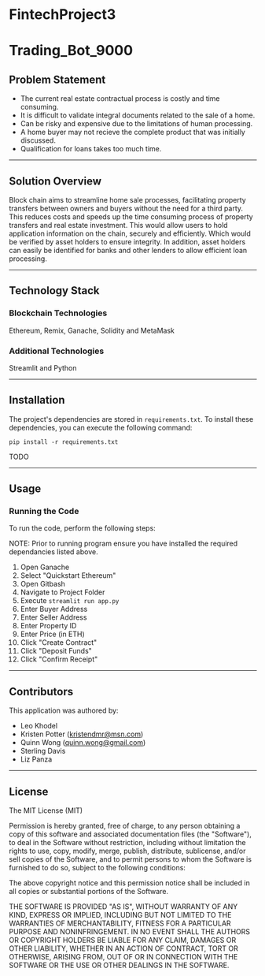 # FintechProject3
# Trading_Bot_9000

## Problem Statement

- The current real estate contractual process is costly and time consuming. 
- It is difficult to validate integral documents related to the sale of a home. 
- Can be risky and expensive due to the limitations of human processing. 
- A home buyer may not recieve the complete product that was initially discussed.
- Qualification for loans takes too much time.

---

## Solution Overview

Block chain aims to streamline home sale processes, facilitating property transfers between owners and buyers without the need for a third party. This reduces costs and speeds up the time consuming process of property transfers and real estate investment. This would allow users to hold application information on the chain, securely and efficiently. Which would be verified by asset holders to ensure integrity. In addition, asset holders can easily be identified for banks and other lenders to allow efficient loan processing.

---

## Technology Stack

### Blockchain Technologies

Ethereum, Remix, Ganache, Solidity and MetaMask

### Additional Technologies

Streamlit and Python

---

## Installation

The project's dependencies are stored in `requirements.txt`. To install these dependencies, you can execute the following command:

`pip install -r requirements.txt`

TODO

---

## Usage

### Running the Code

To run the code, perform the following steps:

NOTE: Prior to running program ensure you have installed the required dependancies listed above.

1. Open Ganache
  1. Select "Quickstart Ethereum"
2. Open Gitbash
  1. Navigate to Project Folder
4. Execute `streamlit run app.py`
  1. Enter Buyer Address
  2. Enter Seller Address
  3. Enter Property ID
  4. Enter Price (in ETH)
5. Click "Create Contract"
6. Click "Deposit Funds"
7. Click "Confirm Receipt"

---

## Contributors

This application was authored by:

- Leo Khodel 
- Kristen Potter (kristendmr@msn.com)
- Quinn Wong (quinn.wong@gmail.com)
- Sterling Davis 
- Liz Panza

---

## License

The MIT License (MIT)

Permission is hereby granted, free of charge, to any person obtaining a copy of this software and associated documentation files (the "Software"), to deal in the Software without restriction, including without limitation the rights to use, copy, modify, merge, publish, distribute, sublicense, and/or sell copies of the Software, and to permit persons to whom the Software is furnished to do so, subject to the following conditions:

The above copyright notice and this permission notice shall be included in all copies or substantial portions of the Software.

THE SOFTWARE IS PROVIDED "AS IS", WITHOUT WARRANTY OF ANY KIND, EXPRESS OR IMPLIED, INCLUDING BUT NOT LIMITED TO THE WARRANTIES OF MERCHANTABILITY, FITNESS FOR A PARTICULAR PURPOSE AND NONINFRINGEMENT. IN NO EVENT SHALL THE AUTHORS OR COPYRIGHT HOLDERS BE LIABLE FOR ANY CLAIM, DAMAGES OR OTHER LIABILITY, WHETHER IN AN ACTION OF CONTRACT, TORT OR OTHERWISE, ARISING FROM, OUT OF OR IN CONNECTION WITH THE SOFTWARE OR THE USE OR OTHER DEALINGS IN THE SOFTWARE.
